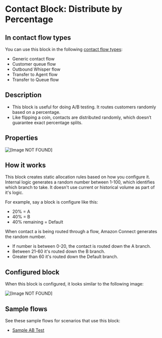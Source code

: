 # Contact Block: Distribute by Percentage<a name="distribute-by-percentage"></a>

## In contact flow types<a name="disconnect-hang-up-types"></a>

You can use this block in the following [contact flow types](create-contact-flow.md#contact-flow-types):
+ Generic contact flow
+ Customer queue flow
+ Outbound Whisper flow
+ Transfer to Agent flow
+ Transfer to Queue flow

## Description<a name="disconnect-hang-up-description"></a>
+ This block is useful for doing A/B testing\. It routes customers randomly based on a percentage\.
+ Like flipping a coin, contacts are distributed randomly, which doesn’t guarantee exact percentage splits\.

## Properties<a name="disconnect-hang-up-properties"></a>

![\[Image NOT FOUND\]](http://docs.aws.amazon.com/connect/latest/adminguide/images/distribute-by-percentage-properties.png)

## How it works<a name="disconnect-hang-up-works"></a>

This block creates static allocation rules based on how you configure it\. Internal logic generates a random number between 1\-100, which identifies which branch to take\. It doesn't use current or historical volume as part of it's logic\.

For example, say a block is configure like this:
+ 20% = A
+ 40% = B
+ 40% remaining = Default

When contact a is being routed through a flow, Amazon Connect generates the random number\. 
+ If number is between 0\-20, the contact is routed down the A branch\.
+ Between 21\-60 it's routed down the B branch\.
+ Greater than 60 it's routed down the Default branch\.

## Configured block<a name="disconnect-hang-up-configured"></a>

When this block is configured, it looks similar to the following image:

![\[Image NOT FOUND\]](http://docs.aws.amazon.com/connect/latest/adminguide/images/distribute-by-percentage-configured.png)

## Sample flows<a name="disconnect-hang-up-samples"></a>

See these sample flows for scenarios that use this block:
+ [Sample AB Test](sample-ab-test.md)